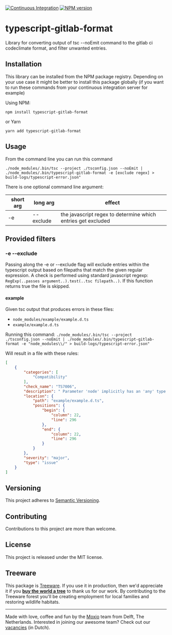 [![Continuous Integration](https://github.com/Moxio/typescript-gitlab-format/actions/workflows/ci.yml/badge.svg)](https://github.com/Moxio/typescript-gitlab-format/actions/workflows/ci.yml)
[![NPM version](https://img.shields.io/npm/v/typescript-gitlab-format.svg)](https://www.npmjs.com/package/typescript-gitlab-format)

typescript-gitlab-format
===================
Library for converting output of tsc --noEmit command to the gitlab ci codeclimate format, and filter unwanted entries.

Installation
------------
This library can be installed from the NPM package registry.
Depending on your use case it might be better to install this package globally
(if you want to run these commands from your continuous integration server for example)

Using NPM:
```
npm install typescript-gitlab-format
```
or Yarn
```
yarn add typescript-gitlab-format
```

Usage
-----
From the command line you can run this command
```
./node_modules/.bin/tsc --project ./tsconfig.json --noEmit | ./node_modules/.bin/typescript-gitlab-format -e [exclude regex] > build-logs/typescript-error.json"
```
There is one optional command line argument:

| short arg | long arg | effect  |
|---|---|---|
| -e | --exclude | the javascript regex to determine which entries get excluded |

Provided filters
--------------

### -e --exclude
Passing along the -e or --exclude flag will exclude entries within the typescript output based on filepaths that match the given regular expression.
A check is performed using standard javascript regexp: `RegExp(..passes argument..).test(..tsc filepath..)`.
If this function returns true the file is skipped.

#### example
Given tsc output that produces errors in these files:
- `node_modules/example/example.d.ts`
- `example/example.d.ts`

Running this command:
`./node_modules/.bin/tsc --project ./tsconfig.json --noEmit | ./node_modules/.bin/typescript-gitlab-format -e "node_modules\\/" > build-logs/typescript-error.json"`

Will result in a file with these rules:
```json
[
	{
		"categories": [
			"Compatibility"
		],
		"check_name": "TS7006",
		"description": " Parameter 'node' implicitly has an 'any' type.\n",
		"location": {
			"path": "example/example.d.ts",
			"positions": {
				"begin": {
					"column": 22,
					"line": 296
				},
				"end": {
					"column": 22,
					"line": 296
				}
			}
		},
		"severity": "major",
		"type": "issue"
	}
]
```

Versioning
----------
This project adheres to [Semantic Versioning](http://semver.org/).

Contributing
------------
Contributions to this project are more than welcome.

License
-------
This project is released under the MIT license.

Treeware
--------
This package is [Treeware](https://treeware.earth/). If you use it in production,
then we'd appreciate it if you [**buy the world a tree**](https://plant.treeware.earth/Moxio/typescript-gitlab-format)
to thank us for our work. By contributing to the Treeware forest you'll be creating
employment for local families and restoring wildlife habitats.

---
Made with love, coffee and fun by the [Moxio](https://www.moxio.com) team from
Delft, The Netherlands. Interested in joining our awesome team? Check out our
[vacancies](https://werkenbij.moxio.com/) (in Dutch).
